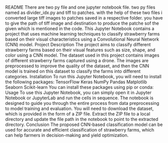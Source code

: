 README
There are two py file and one jupyter notebook file.
two py files named as divider_idx.py and tiff to patches. with the help of these two files i converted large tiff images to patches saved in a respective folder. you have to give the path of tiff image and destination to produce the patche sof the given which is mentioned in the code.
This Jupyter Notebook contains a project that uses machine learning techniques to classify strawberry farms based on their visual characteristics using a Convolutional Neural Network (CNN) model.
Project Description
The project aims to classify different strawberry farms based on their visual features such as size, shape, and color using a CNN model. The dataset used in this project contains images of different strawberry farms captured using a drone. The images are preprocessed to improve the quality of the dataset, and then the CNN model is trained on this dataset to classify the farms into different categories.
Installation
To run this Jupyter Notebook, you will need to install the following packages:
TensorFlow
Keras
NumPy
Pandas
Matplotlib
Seaborn
Scikit-learn
You can install these packages using pip or conda:
Usage
To use this Jupyter Notebook, you can simply open it in Jupyter Notebook or JupyterLab and run the cells in sequence. The notebook is designed to guide you through the entire process from data preprocessing to model training and evaluation.
You will need to download the dataset, which is provided in the form of a ZIP file. Extract the ZIP file to a local directory and update the file path in the notebook to point to the extracted directory.
Conclusion
The proposed CNN-based classification model can be used for accurate and efficient classification of strawberry farms, which can help farmers in decision-making and yield optimization.

